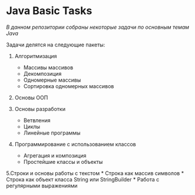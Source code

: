 # Java Basic Tasks

_В данном репозитории собраны некоторые задачи по основным темам Java_

Задачи делятся на следующие пакеты:
1. Алгоритмизация
    * Массивы массивов
    * Декомпозиция
    * Одномерные массивы
    * Сортировка одномерных массивов

2. Основы ООП

3. Основы разработки
    * Ветвления
    * Циклы
    * Линейные программы

4. Программирование с использованием классов
    * Агрегация и композиция
    * Простейшие классы и объекты

5.Строки и основы работы с текстом
    * Строка как массив символов
    * Строка как объект класса String или StringBuilder
    * Работа с регулярными выражениями